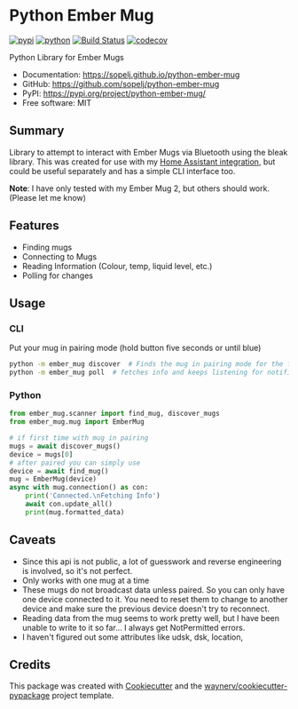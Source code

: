 # Python Ember Mug

[![pypi](https://img.shields.io/pypi/v/python-ember-mug.svg)](https://pypi.org/project/python-ember-mug/)
[![python](https://img.shields.io/pypi/pyversions/python-ember-mug.svg)](https://pypi.org/project/python-ember-mug/)
[![Build Status](https://github.com/sopelj/python-ember-mug/actions/workflows/dev.yml/badge.svg)](https://github.com/sopelj/python-ember-mug/actions/workflows/dev.yml)
[![codecov](https://codecov.io/gh/sopelj/python-ember-mug/branch/main/graphs/badge.svg)](https://codecov.io/github/sopelj/python-ember-mug)

Python Library for Ember Mugs

* Documentation: <https://sopelj.github.io/python-ember-mug>
* GitHub: <https://github.com/sopelj/python-ember-mug>
* PyPI: <https://pypi.org/project/python-ember-mug/>
* Free software: MIT

## Summary

Library to attempt to interact with Ember Mugs via Bluetooth using the bleak library.
This was created for use with my [Home Assistant integration](https://github.com/sopelj/hass-ember-mug-component),
but could be useful separately and has a simple CLI interface too.

**Note**: I have only tested with my Ember Mug 2, but others should work. (Please let me know)

## Features

* Finding mugs
* Connecting to Mugs
* Reading Information (Colour, temp, liquid level, etc.)
* Polling for changes

## Usage

### CLI
Put your mug in pairing mode (hold button five seconds or until blue)

```bash
python -m ember_mug discover  # Finds the mug in pairing mode for the first time
python -m ember_mug poll  # fetches info and keeps listening for notifications
```

### Python

```python
from ember_mug.scanner import find_mug, discover_mugs
from ember_mug.mug import EmberMug

# if first time with mug in pairing
mugs = await discover_mugs()
device = mugs[0]
# after paired you can simply use
device = await find_mug()
mug = EmberMug(device)
async with mug.connection() as con:
    print('Connected.\nFetching Info')
    await con.update_all()
    print(mug.formatted_data)
```

## Caveats

- Since this api is not public, a lot of guesswork and reverse engineering is involved, so it's not perfect.
- Only works with one mug at a time
- These mugs do not broadcast data unless paired. So you can only have one device connected to it. You need to reset them to change to another device and make sure the previous device doesn't try to reconnect.
- Reading data from the mug seems to work pretty well, but I have been unable to write to it so far... I always get NotPermitted errors.
- I haven't figured out some attributes like udsk, dsk, location,

## Credits

This package was created with [Cookiecutter](https://github.com/audreyr/cookiecutter) and the [waynerv/cookiecutter-pypackage](https://github.com/waynerv/cookiecutter-pypackage) project template.

